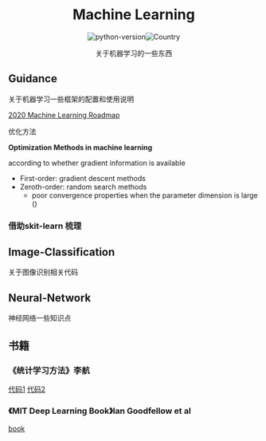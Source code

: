 <h1 align="center">Machine Learning</h1>
<div align="center">

![python-version](https://img.shields.io/badge/python-3.7-blue)![Country](https://img.shields.io/badge/country-China-red)

 关于机器学习的一些东西

</div>

## Guidance
关于机器学习一些框架的配置和使用说明



[2020 Machine Learning Roadmap](https://github.com/mrdbourke/machine-learning-roadmap)



优化方法

**Optimization Methods in machine learning**

according to whether gradient information is available

- First-order: gradient descent methods
- Zeroth-order: random search methods
  - poor convergence properties when the parameter dimension is large ()







### 借助skit-learn 梳理



## Image-Classification
关于图像识别相关代码

## Neural-Network
神经网络一些知识点

## 书籍

### 《统计学习方法》李航

[代码1](https://github.com/fengdu78/lihang-code)    [代码2](https://github.com/SmirkCao/Lihang)

### 《MIT Deep Learning Book》Ian Goodfellow et al

[book](http://www.deeplearningbook.org/)